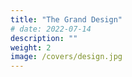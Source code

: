 ```yaml
---
title: "The Grand Design"
# date: 2022-07-14
description: ""
weight: 2
image: /covers/design.jpg
---
```


